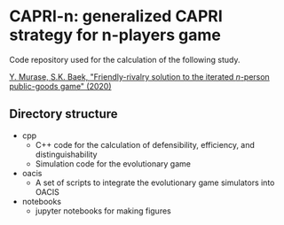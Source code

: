 # CAPRI-n: generalized CAPRI strategy for n-players game

Code repository used for the calculation of the following study.

[Y. Murase, S.K. Baek, "Friendly-rivalry solution to the iterated $n$-person public-goods game" (2020)]()

## Directory structure

- cpp
  - C++ code for the calculation of defensibility, efficiency, and distinguishability
  - Simulation code for the evolutionary game
- oacis
  - A set of scripts to integrate the evolutionary game simulators into OACIS
- notebooks
  - jupyter notebooks for making figures

